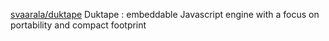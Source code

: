 
[svaarala/duktape](https://github.com/svaarala/duktape)
Duktape : embeddable Javascript engine with a focus on portability and compact footprint

